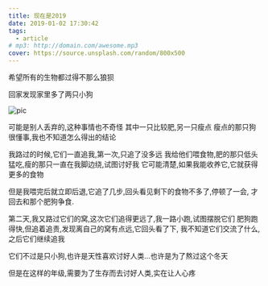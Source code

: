 ```yaml
---
title: 现在是2019
date: 2019-01-02 17:30:42
tags:
  - article
# mp3: http://domain.com/awesome.mp3
cover: https://source.unsplash.com/random/800x500
---
```


  希望所有的生物都过得不那么狼狈

  回家发现家里多了两只小狗

![pic](/img/2019-01-02.jpeg)

  可能是别人丢弃的,这种事情也不奇怪
  其中一只比较肥,另一只瘦点
  瘦点的那只狗很懂事,我也不知道怎么得出的结论

  我路过的时候,它们一直追我,第一次,只追了没多远
  我给他们喂食物,肥的那只低头猛吃,瘦的那只一直在我脚边绕,试图讨好我
  它可能清楚,如果我能收养它,它就获得更多的食物

  但是我喂完后就立即后退,它追了几步,回头看见剩下的食物不多了,停顿了一会,
  才回去和那个肥狗争食.

  第二天,我又路过它们的窝,这次它们追得更远了,我一路小跑,试图摆脱它们
肥狗跑得快,但追着追责,发现离自己的窝有点远,它回头看了下,
我不知道它们交流了什么,之后它们继续追我

  它们不过是只小狗,也许是天性喜欢讨好人类...也许是为了熬过这个冬天

  但是在这样的年级,需要为了生存而去讨好人类,实在让人心疼